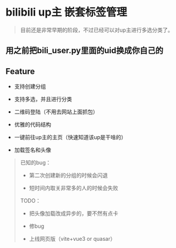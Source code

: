 # bilibili up主 嵌套标签管理

> 目前还是非常早期的阶段，不过已经可以对up主进行多选分类了。

## 用之前把bili_user.py里面的uid换成你自己的

## Feature

- 支持创建分组

- 支持多选，并且进行分类

- 二维码登陆（不用去网站上面抓包）

- 优雅的代码结构

- 一键前往up主的主页（快速知道该up是干啥的）

- 加载签名和头像

> 已知的bug：
> 
> - 第二次创建新的分组的时候会闪退
> 
> - 短时间内取关非常多的人的时候会失败
> 
> TODO：
> 
> - 把头像加载改成异步的，要不然有点卡
> 
> - 修bug
> 
> - 上线网页版（vite+vue3 or quasar）